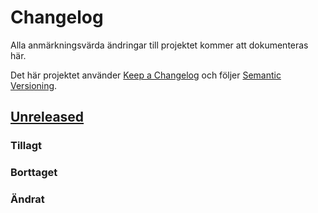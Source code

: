 # Changelog
Alla anmärkningsvärda ändringar till projektet kommer att dokumenteras här.

Det här projektet använder [Keep a Changelog](http://keepachangelog.com/en/1.0.0/)
och följer [Semantic Versioning](http://semver.org/spec/v2.0.0.html).

## [Unreleased]

### Tillagt 

### Borttaget

### Ändrat


[Unreleased]: https://github.com/SverigesSandareamatorer/SSA-Akademin/compare/8141940...HEAD
